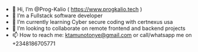- 👋 Hi, I’m @Prog-Kalio ( https://www.progkalio.tech )
- 👀 I’m a Fullstack software developer
- 🌱 I’m currently learning Cyber secure coding with certnexus usa
- 💞️ I’m looking to collaborate on remote frontend and backend projects
- 📫 How to reach me: ktamunotonye@gmail.com or call/whatsapp me on +2348186705771

<!---
Prog-Kalio/Prog-Kalio is a ✨ special ✨ repository because its `README.md` (this file) appears on your GitHub profile.
You can click the Preview link to take a look at your changes.
--->
